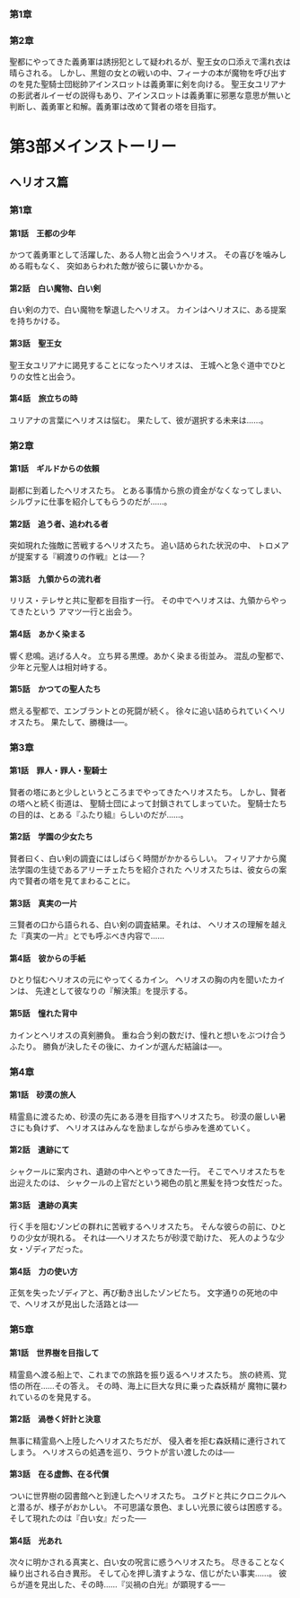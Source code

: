 #


### 第1章


### 第2章

聖都にやってきた義勇軍は誘拐犯として疑われるが、聖王女の口添えで濡れ衣は晴らされる。
しかし、黒鎧の女との戦いの中、フィーナの本が魔物を呼び出すのを見た聖騎士団総帥アインスロットは義勇軍に剣を向ける。
聖王女ユリアナの影武者ルイーゼの説得もあり、アインスロットは義勇軍に邪悪な意思が無いと判断し、義勇軍と和解。義勇軍は改めて賢者の塔を目指す。


# 第3部メインストーリー

## ヘリオス篇

### 第1章

#### 第1話　王都の少年

かつて義勇軍として活躍した、ある人物と出会うヘリオス。
その喜びを噛みしめる暇もなく、
突如あらわれた敵が彼らに襲いかかる。

#### 第2話　白い魔物、白い剣

白い剣の力で、白い魔物を撃退したヘリオス。
カインはヘリオスに、ある提案を持ちかける。

#### 第3話　聖王女

聖王女ユリアナに謁見することになったヘリオスは、
王城へと急ぐ道中でひとりの女性と出会う。

#### 第4話　旅立ちの時

ユリアナの言葉にヘリオスは悩む。
果たして、彼が選択する未来は……。


### 第2章

#### 第1話　ギルドからの依頼

副都に到着したヘリオスたち。
とある事情から旅の資金がなくなってしまい、
シルヴァに仕事を紹介してもらうのだが……。

#### 第2話　追う者、追われる者

突如現れた強敵に苦戦するヘリオスたち。
追い詰められた状況の中、
トロメアが提案する『綱渡りの作戦』とは──？

#### 第3話　九領からの流れ者

リリス・テレサと共に聖都を目指す一行。
その中でヘリオスは、九領からやってきたという
アマツ一行と出会う。

#### 第4話　あかく染まる

響く悲鳴。逃げる人々。
立ち昇る黒煙。あかく染まる街並み。
混乱の聖都で、少年と元聖人は相対峙する。

#### 第5話　かつての聖人たち

燃える聖都で、エンブラントとの死闘が続く。
徐々に追い詰められていくヘリオスたち。
果たして、勝機は──。

### 第3章

#### 第1話　罪人・罪人・聖騎士

賢者の塔にあと少しというところまでやってきたヘリオスたち。
しかし、賢者の塔へと続く街道は、
聖騎士団によって封鎖されてしまっていた。
聖騎士たちの目的は、とある『ふたり組』らしいのだが……。

#### 第2話　学園の少女たち

賢者曰く、白い剣の調査にはしばらく時間がかかるらしい。
フィリアナから魔法学園の生徒であるアリーチェたちを紹介された
ヘリオスたちは、彼女らの案内で賢者の塔を見てまわることに。

#### 第3話　真実の一片

三賢者の口から語られる、白い剣の調査結果。それは、
ヘリオスの理解を越えた『真実の一片』とでも呼ぶべき内容で……

#### 第4話　彼からの手紙

ひとり悩むヘリオスの元にやってくるカイン。
ヘリオスの胸の内を聞いたカインは、
先達として彼なりの『解決策』を提示する。

#### 第5話　憧れた背中

カインとヘリオスの真剣勝負。
重ね合う剣の数だけ、憧れと想いをぶつけ合うふたり。
勝負が決したその後に、カインが選んだ結論は──。

### 第4章

#### 第1話　砂漠の旅人

精霊島に渡るため、砂漠の先にある港を目指すヘリオスたち。
砂漠の厳しい暑さにも負けず、
ヘリオスはみんなを励ましながら歩みを進めていく。

#### 第2話　遺跡にて

シャクールに案内され、遺跡の中へとやってきた一行。
そこでヘリオスたちを出迎えたのは、
シャクールの上官だという褐色の肌と黒髪を持つ女性だった。

#### 第3話　遺跡の真実

行く手を阻むゾンビの群れに苦戦するヘリオスたち。
そんな彼らの前に、ひとりの少女が現れる。
それは──ヘリオスたちが砂漠で助けた、
死人のような少女・ゾディアだった。

#### 第4話　力の使い方

正気を失ったゾディアと、再び動き出したゾンビたち。
文字通りの死地の中で、ヘリオスが見出した活路とは──

### 第5章

#### 第1話　世界樹を目指して

精霊島へ渡る船上で、これまでの旅路を振り返るヘリオスたち。
旅の終焉、覚悟の所在……その答え。
その時、海上に巨大な貝に乗った森妖精が
魔物に襲われているのを発見する。

#### 第2話　渦巻く奸計と決意

無事に精霊島へ上陸したヘリオスたちだが、
侵入者を拒む森妖精に連行されてしまう。
ヘリオスらの処遇を巡り、ラウトが言い渡したのは──

#### 第3話　在る虚飾、在る代償

ついに世界樹の図書館へと到達したヘリオスたち。
ユグドと共にクロニクルへと潜るが、様子がおかしい。
不可思議な景色、ましい光景に彼らは困惑する。
そして現れたのは『白い女』だった──

#### 第4話　光あれ

次々に明かされる真実と、白い女の呪言に惑うヘリオスたち。
尽きることなく繰り出される白き異形。
そして心を押し潰すような、信じがたい事実……。
彼らが道を見出した、その時……『災禍の白光』が顕現する一─


